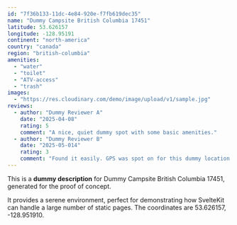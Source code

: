 ```yaml
---
id: "7f36b133-11dc-4e84-920e-f7fb619dec35"
name: "Dummy Campsite British Columbia 17451"
latitude: 53.626157
longitude: -128.95191
continent: "north-america"
country: "canada"
region: "british-columbia"
amenities:
  - "water"
  - "toilet"
  - "ATV-access"
  - "trash"
images:
  - "https://res.cloudinary.com/demo/image/upload/v1/sample.jpg"
reviews:
  - author: "Dummy Reviewer A"
    date: "2025-04-08"
    rating: 5
    comment: "A nice, quiet dummy spot with some basic amenities."
  - author: "Dummy Reviewer B"
    date: "2025-05-014"
    rating: 3
    comment: "Found it easily. GPS was spot on for this dummy location."
---
```


This is a **dummy description** for Dummy Campsite British Columbia 17451, generated for the proof of concept.

It provides a serene environment, perfect for demonstrating how SvelteKit can handle a large number of static pages. The coordinates are 53.626157, -128.951910.
